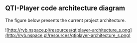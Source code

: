 ## QTI-Player code architecture diagram ##
The figure below presents the current project architecture.

![http://ryb.nspace.pl/resources/qtiplayer-architecture_s.png](http://ryb.nspace.pl/resources/qtiplayer-architecture_s.png)